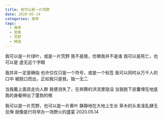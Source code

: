 ```yaml
---
title: 我可以是一片荒野
date: 2020-05-14
categories: 推荐
tags:
  - 推荐
  - 意象
  - 荒野
  - 精选
---
```


我可以是一片绿叶，或是一片荒野
我不是我，仿佛我并不是谁<!--more-->
我可以是死亡，也可以是
虚无这个字眼
 
我并非一定是确指
也许仅仅只是一个符号，或是一个标签
我可以同时从万千人的口中
被脱口而出，正如我只是我，独一无二
 
当我戴上面具走向人群
我便消失了，在奔腾的洪流里隐没
当我脱下皮囊埋在地底
我的身躯伸出了蓬勃的根
 
我可以是一片荒野，也可以是一片黄叶
静静地在大地上生长
草木的头发凌乱肆无忌惮
就像是行将举办一场野火的盛宴
2020.05.14